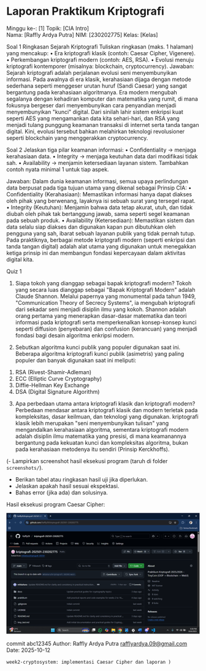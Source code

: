 # Laporan Praktikum Kriptografi
Minggu ke-: [1]
Topik: [CIA Intro]  
Nama: [Raffly Ardya Putra]
NIM: [230202775] 
Kelas: [Kelas]  

Soal 1
Ringkasan Sejarah Kriptografi
Tuliskan ringkasan (maks. 1 halaman) yang mencakup:
•	Era kriptografi klasik (contoh: Caesar Cipher, Vigenere).
•	Perkembangan kriptografi modern (contoh: AES, RSA).
•	Evolusi menuju kriptografi kontemporer (misalnya: blockchain, cryptocurrency).
Jawaban:
Sejarah kriptografi adalah perjalanan evolusi seni menyembunyikan informasi. Pada awalnya di era klasik, kerahasiaan dijaga dengan metode sederhana seperti menggeser urutan huruf (Sandi Caesar) yang sangat bergantung pada kerahasiaan algoritmanya. Era modern mengubah segalanya dengan kehadiran komputer dan matematika yang rumit, di mana fokusnya bergeser dari menyembunyikan cara penyandian menjadi menyembunyikan "kunci" digital. Dari sinilah lahir sistem enkripsi kuat seperti AES yang mengamankan data kita sehari-hari, dan RSA yang menjadi tulang punggung keamanan transaksi di internet serta tanda tangan digital. Kini, evolusi tersebut bahkan melahirkan teknologi revolusioner seperti blockchain yang menggerakkan cryptocurrency.

Soal 2
Jelaskan tiga pilar keamanan informasi:
•	Confidentiality → menjaga kerahasiaan data.
•	Integrity → menjaga keutuhan data dari modifikasi tidak sah.
•	Availability → menjamin ketersediaan layanan sistem.
Tambahkan contoh nyata minimal 1 untuk tiap aspek.

Jawaban:
Dalam dunia keamanan informasi, semua upaya perlindungan data berpusat pada tiga tujuan utama yang dikenal sebagai Prinsip CIA:
•	Confidentiality (Kerahasiaan): Memastikan informasi hanya dapat diakses oleh pihak yang berwenang, layaknya isi sebuah surat yang tersegel rapat.
•	Integrity (Keutuhan): Menjamin bahwa data tetap akurat, utuh, dan tidak diubah oleh pihak tak bertanggung jawab, sama seperti segel keamanan pada sebuah produk.
•	Availability (Ketersediaan): Memastikan sistem dan data selalu siap diakses dan digunakan kapan pun dibutuhkan oleh pengguna yang sah, ibarat sebuah layanan publik yang tidak pernah tutup.
Pada praktiknya, berbagai metode kriptografi modern (seperti enkripsi dan tanda tangan digital) adalah alat utama yang digunakan untuk menegakkan ketiga prinsip ini dan membangun fondasi kepercayaan dalam aktivitas digital kita.

Quiz 1
1. Siapa tokoh yang dianggap sebagai bapak kriptografi modern?
Tokoh yang secara luas dianggap sebagai "Bapak Kriptografi Modern" adalah Claude Shannon. Melalui papernya yang monumental pada tahun 1949, "Communication Theory of Secrecy Systems", ia mengubah kriptografi dari sekadar seni menjadi disiplin ilmu yang kokoh. Shannon adalah orang pertama yang menerapkan dasar-dasar matematika dan teori informasi pada kriptografi serta memperkenalkan konsep-konsep kunci seperti diffusion (penyebaran) dan confusion (kerancuan) yang menjadi fondasi bagi desain algoritma enkripsi modern.

2. Sebutkan algoritma kunci publik yang populer digunakan saat ini.
Beberapa algoritma kriptografi kunci publik (asimetris) yang paling populer dan banyak digunakan saat ini meliputi:
1)	RSA (Rivest-Shamir-Adleman)
2)	ECC (Elliptic Curve Cryptography)
3)	Diffie-Hellman Key Exchange
4)	DSA (Digital Signature Algorithm)

3. Apa perbedaan utama antara kriptografi klasik dan kriptografi modern?
Perbedaan mendasar antara kriptografi klasik dan modern terletak pada kompleksitas, dasar keilmuan, dan teknologi yang digunakan. kriptografi klasik lebih merupakan "seni menyembunyikan tulisan" yang mengandalkan kerahasiaan algoritma, sementara kriptografi modern adalah disiplin ilmu matematika yang presisi, di mana keamanannya bergantung pada kekuatan kunci dan kompleksitas algoritma, bukan pada kerahasiaan metodenya itu sendiri (Prinsip Kerckhoffs).

(- Lampirkan screenshot hasil eksekusi program (taruh di folder `screenshots/`).  
- Berikan tabel atau ringkasan hasil uji jika diperlukan.  
- Jelaskan apakah hasil sesuai ekspektasi.  
- Bahas error (jika ada) dan solusinya. 

Hasil eksekusi program Caesar Cipher:

![Hasil Eksekus](/praktikum/week1-intro-cia/screenshot/repo_setup.png)

commit abc12345
Author: Raffly Ardya Putra <rafflyardya.09@gmail.com>
Date:   2025-10-12

    week2-cryptosystem: implementasi Caesar Cipher dan laporan )